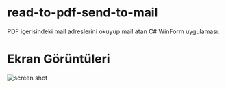 # read-to-pdf-send-to-mail
PDF içerisindeki mail adreslerini okuyup mail atan C# WinForm uygulaması.
# Ekran Görüntüleri
![screen shot](https://ibb.co/j3znKM)


